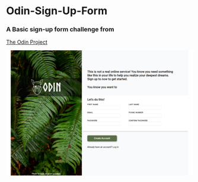 # Odin-Sign-Up-Form
### A Basic sign-up form challenge from 
[The Odin Project](https://www.theodinproject.com/dashboard)
 
![Form image](https://github.com/Addysd/Odin-Sign-Up-Form/blob/main/assets/Screenshot%202024-12-06%20192756.png)
